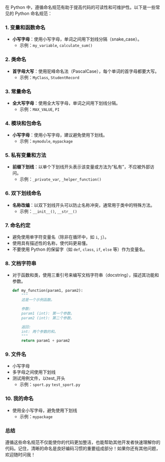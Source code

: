在 Python 中，遵循命名规范有助于提高代码的可读性和可维护性。以下是一些常见的 Python 命名规范：

### 1. **变量和函数命名**
- **小写字母**：使用小写字母，单词之间用下划线分隔（snake_case）。
  - 示例：`my_variable`, `calculate_sum()`

### 2. **类命名**
- **首字母大写**：使用驼峰命名法（PascalCase），每个单词的首字母都要大写。
  - 示例：`MyClass`, `StudentRecord`

### 3. **常量命名**
- **全大写字母**：使用全大写字母，单词之间用下划线分隔。
  - 示例：`MAX_VALUE`, `PI`

### 4. **模块和包命名**
- **小写字母**：使用小写字母，建议避免使用下划线。
  - 示例：`mymodule`, `mypackage`

### 5. **私有变量和方法**
- **前缀下划线**：以单个下划线开头表示该变量或方法为“私有”，不应被外部访问。
  - 示例：`_private_var`, `_helper_function()`

### 6. **双下划线命名**
- **名称改编**：以双下划线开头可以防止名称冲突，通常用于类中的特殊方法。
  - 示例：`__init__()`, `__str__()`

### 7. **命名约定**
- 避免使用单字符变量名（除非在循环中，如 `i`, `j`）。
- 使用具有描述性的名称，使代码更易懂。
- 不要使用 Python 的保留字（如 `def`, `class`, `if`, `else` 等）作为变量名。

### 8. **文档字符串**
- 对于函数和类，使用三重引号来编写文档字符串（docstring），描述其功能和参数。
  ```python
  def my_function(param1, param2):
      """
      这是一个示例函数。

      参数:
      param1 (int): 第一个参数。
      param2 (int): 第二个参数。

      返回:
      int: 两个参数的和。
      """
      return param1 + param2
  ```
### 9. **文件名**
- 小写字母
- 多字母之间使用下划线
- 测试用例文件，以test_开头
  - 示例：`sport.py` `test_sport.py`

### 10. **我的命名**
- 使用全小写字母，避免使用下划线
  - 示例：`mypackage`
### 总结
遵循这些命名规范不仅能使你的代码更加整洁，也能帮助其他开发者快速理解你的代码。记住，清晰的命名是良好编码习惯的重要组成部分！如果你还有其他问题，欢迎随时问我！